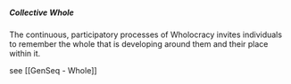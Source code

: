 ##### Collective Whole 
The continuous, participatory processes of Wholocracy invites individuals to remember the whole that is developing around them and their place within it. 

see [[GenSeq - Whole]]
